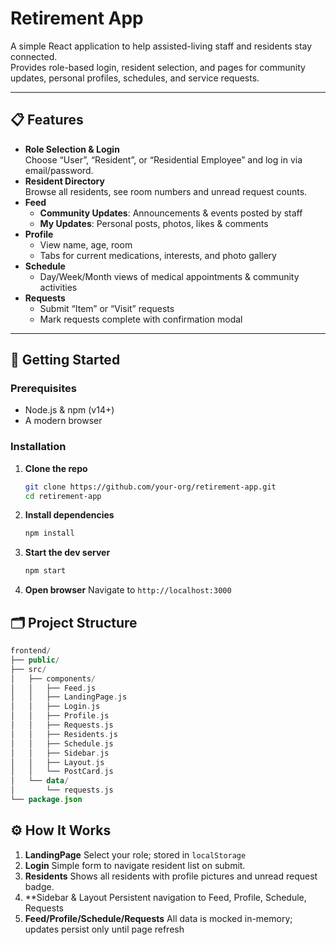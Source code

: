 # Retirement App

A simple React application to help assisted-living staff and residents stay connected.  
Provides role-based login, resident selection, and pages for community updates, personal profiles, schedules, and service requests.

---

## 📋 Features

- **Role Selection & Login**  
  Choose “User”, “Resident”, or “Residential Employee” and log in via email/password.  
- **Resident Directory**  
  Browse all residents, see room numbers and unread request counts.  
- **Feed**  
  - **Community Updates**: Announcements & events posted by staff  
  - **My Updates**: Personal posts, photos, likes & comments  
- **Profile**  
  - View name, age, room  
  - Tabs for current medications, interests, and photo gallery  
- **Schedule**  
  - Day/Week/Month views of medical appointments & community activities  
- **Requests**  
  - Submit “Item” or “Visit” requests  
  - Mark requests complete with confirmation modal  

---

## 🚀 Getting Started

### Prerequisites

- Node.js & npm (v14+)
- A modern browser

### Installation

1. **Clone the repo**  
   ```bash
   git clone https://github.com/your-org/retirement-app.git
   cd retirement-app
2. **Install dependencies**
   ```bash
   npm install
   ```
3. **Start the dev server**
   ```bash
   npm start
   ```
4. **Open browser**
   Navigate to `http://localhost:3000`

## 🗂️ Project Structure
```kotlin
frontend/
├── public/
├── src/
│   ├── components/
│   │   ├── Feed.js
│   │   ├── LandingPage.js
│   │   ├── Login.js
│   │   ├── Profile.js
│   │   ├── Requests.js
│   │   ├── Residents.js
│   │   ├── Schedule.js
│   │   ├── Sidebar.js
│   │   ├── Layout.js
│   │   └── PostCard.js
│   └── data/
│       └── requests.js
└── package.json
```

## ⚙️ How It Works
1. **LandingPage**
   Select your role; stored in `localStorage`
2. **Login**
   Simple form to navigate resident list on submit.
3. **Residents**
   Shows all residents with profile pictures and unread request badge.
4. **Sidebar & Layout
   Persistent navigation to Feed, Profile, Schedule, Requests
5. **Feed/Profile/Schedule/Requests**
   All data is mocked in-memory; updates persist only until page refresh
